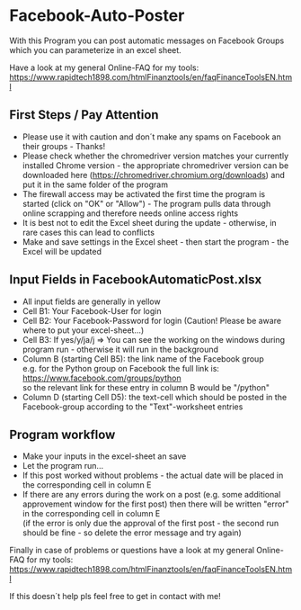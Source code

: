 # Facebook-Auto-Poster
With this Program you can post automatic messages on Facebook Groups which you can parameterize in an excel sheet. 

Have a look at my general Online-FAQ for my tools:  
https://www.rapidtech1898.com/htmlFinanztools/en/faqFinanceToolsEN.html
  
## First Steps / Pay Attention
* Please use it with caution and don´t make any spams on Facebook an their groups - Thanks!  
* Please check whether the chromedriver version matches your currently installed Chrome version - the appropriate chromedriver version can be downloaded here (https://chromedriver.chromium.org/downloads) and put it in the same folder of the program
* The firewall access may be activated the first time the program is started (click on "OK" or "Allow") - The program pulls data through online scrapping and
therefore needs online access rights
* It is best not to edit the Excel sheet during the update - otherwise, in rare cases this can lead to conflicts
* Make and save settings in the Excel sheet - then start the program - the Excel will be updated


## Input Fields in FacebookAutomaticPost.xlsx
* All input fields are generally in yellow  
* Cell B1: Your Facebook-User for login
* Cell B2: Your Facebook-Password for login (Caution! Please be aware where to put your excel-sheet...)
* Cell B3: If yes/y/ja/j => You can see the working on the windows during program run - otherwise it will run in the background
* Column B (starting Cell B5): the link name of the Facebook group  
e.g. for the Python group on Facebook the full link is: https://www.facebook.com/groups/python  
so the relevant link for these entry in column B would be "/python"
* Column D (starting Cell D5): the text-cell which should be posted in the Facebook-group according to the "Text"-worksheet entries


## Program workflow
* Make your inputs in the excel-sheet an save
* Let the program run...  
* If this post worked without problems - the actual date will be placed in the corresponding cell in column E  
* If there are any errors during the work on a post (e.g. some additional approvement window for the 
first post) then there will be written "error" in the corresponding cell in column E  
(if the error is only due the approval of the first post - the second run should be fine - so delete the error message and try again)

Finally in case of problems or questions have a look at my general Online-FAQ for my tools:  
https://www.rapidtech1898.com/htmlFinanztools/en/faqFinanceToolsEN.html

If this doesn´t help pls feel free to get in contact with me!

